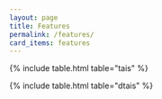 ```yaml
---
layout: page
title: Features
permalink: /features/
card_items: features
---
```


{% include table.html table="tais" %}


{% include table.html table="dtais" %}
